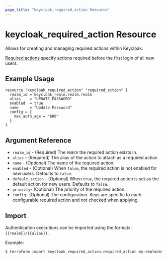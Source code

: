```yaml
---
page_title: "keycloak_required_action Resource"
---
```


# keycloak\_required\_action Resource

Allows for creating and managing required actions within Keycloak.

[Required actions](https://www.keycloak.org/docs/latest/server_admin/#con-required-actions_server_administration_guide) specify actions required before the first login of all new users.


## Example Usage

```hcl
resource "keycloak_required_action" "required_action" {
  realm_id = keycloak_realm.realm.realm
  alias    = "UPDATE_PASSWORD"
  enabled  = true
  name     = "Update Password"
  config = {
    max_auth_age = "600"
  }
}
```

## Argument Reference

- `realm_id` - (Required) The realm the required action exists in.
- `alias` - (Required) The alias of the action to attach as a required action.
- `name` - (Optional) The name of the required action.
- `enabled` - (Optional) When `false`, the required action is not enabled for new users. Defaults to `false`.
- `default_action` - (Optional) When `true`, the required action is set as the default action for new users. Defaults to `false`.
- `priority`- (Optional) The priority of the required action.
- `config`- (Optional) The configuration. Keys are specific to each configurable required action and not checked when applying.

## Import

Authentication executions can be imported using the formats: `{{realm}}/{{alias}}`.

Example:

```bash
$ terraform import keycloak_required_action.required_action my-realm/my-default-action-alias
```